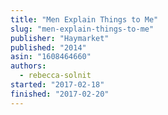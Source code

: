 ```yaml
---
title: "Men Explain Things to Me"
slug: "men-explain-things-to-me"
publisher: "Haymarket"
published: "2014"
asin: "1608464660"
authors:
  - rebecca-solnit
started: "2017-02-18"
finished: "2017-02-20"
---
```

